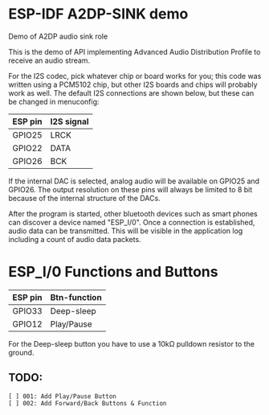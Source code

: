 ESP-IDF A2DP-SINK demo
======================

Demo of A2DP audio sink role

This is the demo of API implementing Advanced Audio Distribution Profile to receive an audio stream.

For the I2S codec, pick whatever chip or board works for you; this code was written using a PCM5102 chip, but other I2S boards and chips will probably work as well. The default I2S connections are shown below, but these can be changed in menuconfig:

| ESP pin   | I2S signal   |
| :-------- | :----------- |
| GPIO25    | LRCK         |
| GPIO22    | DATA         |
| GPIO26    | BCK          |

If the internal DAC is selected, analog audio will be available on GPIO25 and GPIO26. The output resolution on these pins will always be limited to 8 bit because of the internal structure of the DACs.


After the program is started, other bluetooth devices such as smart phones can discover a device named "ESP_I/0". Once a connection is established, audio data can be transmitted. This will be visible in the application log including a count of audio data packets.


ESP_I/0 Functions and Buttons
=============================

| ESP pin   | Btn-function |
| :-------- | :----------- |
| GPIO33    | Deep-sleep   |
| GPIO12    | Play/Pause   |

For the Deep-sleep button you have to use a 10kΩ pulldown resistor to the ground.

## TODO: 
```
[ ] 001: Add Play/Pause Button
[ ] 002: Add Forward/Back Buttons & Function
```